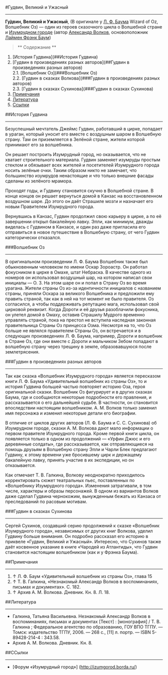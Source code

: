 #Гудвин, Великий и Ужасный
___

**Гу́двин, Великий и Ужасный**, (В оригинале у [Л. Ф. Баума](http://ru.wikipedia.org/wiki/Баум,_Лаймен_Фрэнк) Wizard of Oz, Волшебник Оз) — один из героев сказочного цикла о Волшебной стране и [Изумрудном городе](http://ru.wikipedia.org/wiki/Изумрудный_город) (автор [Александр Волков](http://ru.wikipedia.org/wiki/Волков,_Александр_Мелентьевич), основоположник [Лаймен Фрэнк Баум](http://ru.wikipedia.org/wiki/Баум,_Лаймен_Фрэнк))

>**    Содержание ** 
 1. [История Гудвина](##История Гудвина)
 2. [Гудвин в произведениях разных авторов](##Гудвин в произведениях разных авторов)  
 2.1. [Волшебник Оз](###Волшебник Оз)  
 2.2. [Гудвин в сказках Волкова](###Гудвин в произведениях разных авторов)  
 2.3. [Гудвин в сказках Сухинова](###Гудвин в сказках Сухинова)  
 3. [Примечания](##Примечания)
 4. [Литература](##Литература)
 5. [Ссылки](##ССылки)

##История Гудвина
___
Безуспешный мечтатель Джеймс Гудвин, работавший в цирке, попадает в ураган, который уносит его вместе с воздушным шаром в Волшебную страну. Там он приземляется в Зелёной стране, жители которой принимают его за волшебника.

Он решает построить Изумрудный город, но оказывается, что не хватает строительного материала. Гудвин заменяет изумруды простым стеклом и обязывает всех жителей и посетителей Изумрудного города носить зелёные очки. Таким образом никто не замечает, что большинство изумрудов ненастоящие и что только внешние фасады сделаны из зелёного мрамора.

Проходят годы, и Гудвину становится скучно в Волшебной стране. В конце концов он решает вернуться домой в Канзас на восстановленном воздушном шаре. До этого он даёт Страшиле мозги и назначает его новым Правителем Изумрудного города.

Вернувшись в Канзас, Гудвин продолжил свою карьеру в цирке, а по её завершении открыл бакалейную лавку. Элли, как минимум, дважды виделась с Гудвином в Канзасе, и один раз даже пригласила его отправиться в новое путешествие в Волшебную страну, от чего Гудвин категорически отказался.

###Волшебник Оз
___
В оригинальном произведении Л. Ф. Баума Волшебник также был обыкновенным человеком по имени Оскар Зороастр. Он работал фокусником в цирке в Омахе, штат Небраска. В качестве одного из номеров он использовал воздушный шар, на котором написал свои инициалы — О. З. На этом шаре он и попал в Cтрану Оз во время урагана. Жители страны Оз из-за идентичности инициалов с названием страны, приняли Оскара за великого Волшебника и предложили ему править страной, так как в ней на тот момент не было правителя. Оз согласился, а чтобы поддерживать репутацию мага, использовал свой цирковой реквизит. Когда Дороти и её друзья разоблачили фокусника, он улетел домой в Омаху, оставив Страшилу Мудрого временно управлять страной, пока на престол не вступила наследная законная правительница Страны Оз принцесса Озма. Несмотря на то, что Оз больше не являлся правителем Страны Оз, он встречается и в следующих произведениях Л. Ф. Баума, например, Дороти и волшебник в Стране Оз, где они вместе с Дороти и мальчиком Зебом попадают в волшебную страну через трещину в земле, образовавшуюся после землетрясения. 

###Гудвин в произведениях разных авторов
___
Так как сказка «Волшебник Изумрудного города» является пересказом книги Л. Ф. Баума «Удивительный волшебник из страны Оз», то и история Гудвина большей частью повторяет историю Оза, героя оригинальной сказки. Волшебник Оз фигурирует и в других сказках Баума, где и сообщаются некоторые подробности его правления, и рассказывается о его дальнейшей судьбе. В частности, он становится впоследствии настоящим волшебником. А. М. Волков только заменил имя персонажа и изменил некоторые детали его биографии.

В отличие от циклов других авторов (Л. Ф. Баума и С. С. Сухинова) об Изумрудном городе, сказки А. М. Волкова дают мало информации о первом правителе Изумрудного города. Кроме первой книги цикла, он появляется только в одном из продолжений — «Урфин Джюс и его деревянные солдаты», где рассказывается, как отправляющиеся на помощь друзьям в Волшебную страну Элли и Чарли Блек предлагают Гудвину, к этому времени уже бросившему цирк и держащему бакалейную лавку, принять участие в их экспедиции, но он отказывается.

Как отмечает Т. В. Галкина, Волкову неоднократно приходилось корректировать сюжет театральных пьес, поставленных по «Волшебнику Изумрудного города». Изменения затрагивали, в том числе, характеры и образы персонажей. В одном из вариантов Волков даже сделал Гудвина чернокожим, вынужденным бежать из Канзаса от преследований по расовым мотивам.

###Гудвин в сказках Сухинова
___
Сергей Сухинов, создавший серию продолжений к сказке «Волшебник Изумрудного города», независимых от других книг Волкова, уделил Гудвину больше внимания. Он подробно рассказал его историю в приквеле «Гудвин, Великий и Ужасный». Интересно, что Сухинов также даёт косвенное указание в книге «Чародей из Атлантиды», что Гудвин становится настоящим волшебником (как и у Фрэнка Баума).

##Примечания
___
1. ↑ Л. Ф. Баум «Удивительный волшебник из страны Оз», глава 15
2. ↑ Т. В. Галкина, «Незнакомый Александр Волков в воспоминаниях, письмах и документах». С. 182.
3. ↑ Архив А. М. Волкова. Дневник. Кн. 8. Л. 18.

##Литература
___
+ Галкина, Татьяна Васильевна. Незнакомый Александр Волков в воспоминаниях, письмах и документах [Текст] : [монография] / Т. В. Галкина ; Федеральное агентство по образованию, ГОУ ВПО ТГПУ. — Томск: издательство ТГПУ, 2006. — 268 с., [11] л. портр. — ISBN 5-89428-214-4 : 343.58.
+ Архив А. М. Волкова. Дневник. Кн. 8.

##ССылки
___
+ [Форум «Изумрудный город»] (http://izumgorod.borda.ru/)
